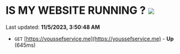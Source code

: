 # IS MY WEBSITE RUNNING ? [![](https://img.shields.io/static/v1?label=Sponsor&message=%E2%9D%A4&logo=GitHub&color=%23fe8e86)](https://github.com/sponsors/<username>)

Last updated: **11/5/2023, 3:50:48 AM**

- `GET` [https://youssefservice.me](https://youssefservice.me) - **Up** (645ms)
